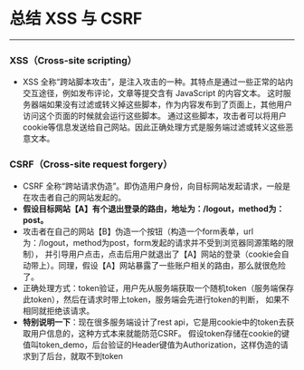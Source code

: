 # 总结 XSS 与 CSRF
---

### XSS（Cross-site scripting）
* XSS 全称“跨站脚本攻击”，是注入攻击的一种。其特点是通过一些正常的站内交互途径，例如发布评论，文章等提交含有 JavaScript 的内容文本。
这时服务器端如果没有过滤或转义掉这些脚本，作为内容发布到了页面上，其他用户访问这个页面的时候就会运行这些脚本。
通过这些脚本，攻击者可以将用户cookie等信息发送给自己网站。因此正确处理方式是服务端过滤或转义这些恶意文本。

### CSRF（Cross-site request forgery）
* CSRF 全称“跨站请求伪造”。即伪造用户身份，向目标网站发起请求，一般是在攻击者自己的网站发起的。
* **假设目标网站【A】有个退出登录的路由，地址为：/logout，method为：post。**
* 攻击者在自己的网站【B】伪造一个按钮（构造一个form表单，url为：/logout，method为post，form发起的请求并不受到浏览器同源策略的限制），
并引导用户点击，点击后用户就退出了【A】网站的登录（cookie会自动带上）。同理，假设【A】网站暴露了一些账户相关的路由，那么就很危险了。
* 正确处理方式：token验证，用户先从服务端获取一个随机token（服务端保存此token），然后在请求时带上token，服务端会先进行token的判断，
如果不相同就拒绝该请求。
* **特别说明一下**：现在很多服务端设计了rest api，它是用cookie中的token去获取用户信息的，这种方式本来就能防范CSRF。
假设token存储在cookie的键值叫token_demo，后台验证的Header键值为Authorization，这样伪造的请求到了后台，就取不到token